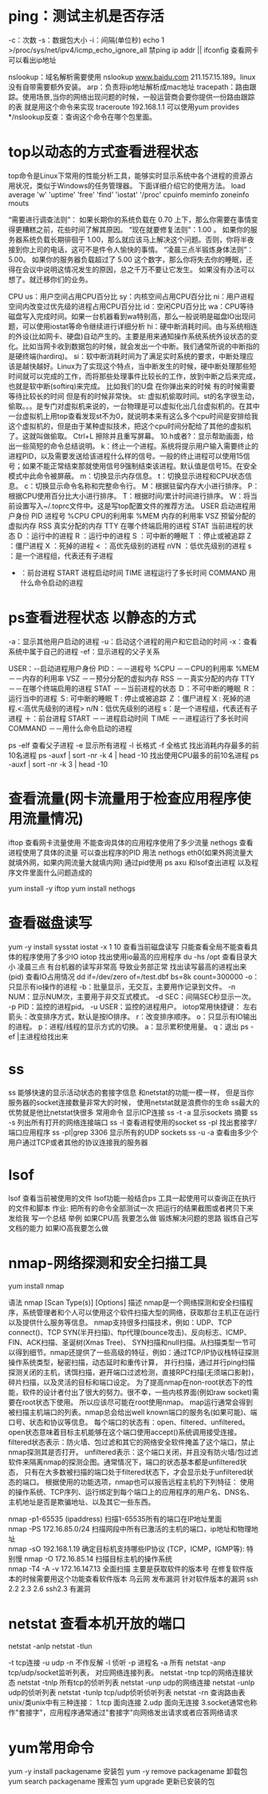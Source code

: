 # ping：测试主机是否存活
-c：次数
-s：数据包大小
-i：间隔(单位秒)
echo 1 >/proc/sys/net/ipv4/icmp_echo_ignore_all 禁ping
ip addr || ifconfig 查看网卡 可以看出ip地址

nslookup：域名解析需要使用 nslookup www.baidu.com 211.157.15.189。linux没有自带需要额外安装。
arp：负责将ip地址解析成mac地址
tracepath：路由跟踪。使用场景,当你的网络出现问题的时候，一般运营商会要你提供一份路由跟踪的表 就是用这个命令来实现 traceroute 192.168.1.1
可以使用yum provides */nslookup反查：查询这个命令在哪个包里面。

# top以动态的方式查看进程状态
top命令是Linux下常用的性能分析工具，能够实时显示系统中各个进程的资源占用状况，类似于Windows的任务管理器。
下面详细介绍它的使用方法。 load average 'w' 'uptime' 'free' 'find' 'iostat' '/proc' cpuinfo meminfo zoneinfo mouts

“需要进行调查法则”： 如果长期你的系统负载在 0.70 上下，那么你需要在事情变得更糟糕之前，花些时间了解其原因。
“现在就要修复法则”：1.00 。 如果你的服务器系统负载长期徘徊于 1.00，那么就应该马上解决这个问题。否则，你将半夜接到你上司的电话，这可不是件令人愉快的事情。
“凌晨三点半锻炼身体法则”：5.00。 如果你的服务器负载超过了 5.00 这个数字，那么你将失去你的睡眠，还得在会议中说明这情况发生的原因，总之千万不要让它发生。
如果没有办法可以想了。就迁移你们的业务。

CPU
us：用户空间占用CPU百分比
sy：内核空间占用CPU百分比
ni：用户进程空间内改变过优先级的进程占用CPU百分比
id：空闲CPU百分比
wa：CPU等待磁盘写入完成时间。如果一台机器看到wa特别高，那么一般说明是磁盘IO出现问题，可以使用iostat等命令继续进行详细分析
hi：硬中断消耗时间。由与系统相连的外设(比如网卡、硬盘)自动产生的。主要是用来通知操作系统系统外设状态的变化。比如当网卡收到数据包的时候，就会发出一个中断。我们通常所说的中断指的是硬终端(hardirq)。
si：软中断消耗时间为了满足实时系统的要求，中断处理应该是越快越好。Linux为了实现这个特点，当中断发生的时候，硬中断处理那些短时间就可以完成的工作，而将那些处理事件比较长的工作，放到中断之后来完成，也就是软中断(softirq)来完成。 比如我们的U盘 在你弹出来的时候 有的时候需要等待比较长的时间 但是有的时候非常快。
st: 虚拟机偷取时间。st的名字很生动，偷取。。。是专门对虚拟机来说的，一台物理是可以虚拟化出几台虚拟机的。在其中一台虚拟机上用top查看发现st不为0，就说明本来有这么多个cpu时间是安排给我这个虚拟机的，但是由于某种虚拟技术，把这个cpu时间分配给了其他的虚拟机了。这就叫做偷取。
Ctrl+L 擦除并且重写屏幕。 10.h或者?：显示帮助画面，给出一些简短的命令总结说明。
k：终止一个进程。系统将提示用户输入需要终止的进程PID，以及需要发送给该进程什么样的信号。一般的终止进程可以使用15信号；如果不能正常结束那就使用信号9强制结束该进程。默认值是信号15。在安全模式中此命令被屏蔽。
m：切换显示内存信息。
t：切换显示进程和CPU状态信息。
c：切换显示命令名称和完整命令行。
M：根据驻留内存大小进行排序。
P：根据CPU使用百分比大小进行排序。
T：根据时间/累计时间进行排序。
W：将当前设置写入~/.toprc文件中。这是写top配置文件的推荐方法。
USER   启动进程用户身份
PID    进程号
%CPU   CPU的利用率
%MEM   内存的利用率
VSZ    预留分配的虚拟内存
RSS    真实分配的内存
TTY    在哪个终端启用的进程
STAT   当前进程的状态
D    ：运行中的进程
R    ：运行中的进程
S    ：可中断的睡眠
T    ：停止或被追踪
Z    ：僵尸进程
X    ：死掉的进程
<    ：高优先级别的进程
nVN  ：低优先级别的进程
s    ：是一个进程组，代表还有子进程
+    ：前台进程
START   进程启动时间
TIME    进程运行了多长时间
COMMAND 用什么命令启动的进程

# ps查看进程状态 以静态的方式
-a：显示其他用户启动的进程
-u：启动这个进程的用户和它启动的时间
-x：查看系统中属于自己的进程
-ef：显示进程的父子关系


USER：--启动进程用户身份
PID：－－进程号
%CPU －－CPU的利用率
%MEM －－内存的利用率
VSZ －－预分分配的虚拟内存
RSS －－真实分配的内存
TTY －－在哪个终端启用的进程
STAT －－当前进程的状态
Ｄ：不可中断的睡眠
Ｒ：运行当中的进程
Ｓ: 可中断的睡眠
T : 停止或被追踪
Ｚ：僵尸进程
X : 死掉的进程.<:高优先级别的进程>
n/N：低优先级别的进程
s：是一个进程组，代表还有子进程
＋：前台进程
START －－进程启动时间
ＴIME －－进程运行了多长时间
COMMAND －－用什么命令启动的进程


ps -elf 查看父子进程
-e 显示所有进程
-l 长格式
-f 全格式 找出消耗内存最多的前10名进程 ps -auxf | sort -nr -k 4 | head -10 找出使用CPU最多的前10名进程 ps -auxf | sort -nr -k 3 | head -10

# 查看流量(网卡流量用于检查应用程序使用流量情况)
iftop 查看网卡流量使用 不能查询具体的应用程序使用了多少流量
nethogs 查看进程使用了具体的流量 可以查出程序的PID 用法 nethogs eth0(如果外网流量大就填外网，如果内网流量大就填内网) 通过pid使用 ps axu 和lsof查出进程 以及程序文件里面什么问题造成的

yum install -y iftop
yum install nethogs

# 查看磁盘读写
yum -y install sysstat
iostat -x 1 10 查看当前磁盘读写 只能查看全局不能查看具体的程序使用了多少IO
iotop 找出使用io最高的应用程序
du -hs /opt 查看目录大小
凌晨三点 有台机器的读写非常高 导致业务部正常 找出读写最高的进程出来 (pid)
查看IO占用情况 dd if=/dev/zero of=/test.dbf bs=8k count=300000 -o：只显示有io操作的进程 -b：批量显示，无交互，主要用作记录到文件。
 -n NUM：显示NUM次，主要用于非交互式模式。 -d SEC：间隔SEC秒显示一次。 -p PID：监控的进程pid。 -u USER：监控的进程用户。
  iotop常用快捷键： 左右箭头：改变排序方式，默认是按IO排序。 r：改变排序顺序。 o：只显示有IO输出的进程。 p：进程/线程的显示方式的切换。 
  a：显示累积使用量。 q：退出 ps -ef |主进程给找出来
  
# ss 
ss 能够快速的显示活动状态的套接字信息 和netstat的功能一模一样， 但是当你服务器的socket连接数量非常大的时候，
使用netstat就是浪费你的生命 ss最大的优势就是他比netstat快很多 常用命令 显示ICP连接 ss -t -a 显示sockets 
摘要 ss -s 列出所有打开的网络连接端口 ss -l 查看进程使用的socket ss -pl 找出套接字/端口应用程序 ss -pl|grep 3306 
显示所有的UDP sockets ss -u -a 查看由多少个用户通过TCP或者其他的协议连接我的服务器

# lsof
lsof 查看当前被使用的文件 lsof功能一般结合ps 工具一起使用可以查询正在执行的文件和脚本
作业: 把所有的命令全部测试一次 把运行的结果截图或者拷贝下来发给我 写一个总结 举例 如果CPU高 我要怎么做 锻炼解决问题的思路 锻炼自己写文档的能力 如果IO高我要怎么做

# nmap-网络探测和安全扫描工具
yum install nmap

语法 nmap [Scan Type(s)] [Options] 
描述 nmap是一个网络探测和安全扫描程序，系统管理者和个人可以使用这个软件扫描大型的网络，获取那台主机正在运行以及提供什么服务等信息。
nmap支持很多扫描技术，例如：UDP、TCP connect()、TCP SYN(半开扫描)、ftp代理(bounce攻击)、反向标志、ICMP、FIN、ACK扫描、圣诞树(Xmas Tree)、
SYN扫描和null扫描。从扫描类型一节可以得到细节。nmap还提供了一些高级的特征，例如：通过TCP/IP协议栈特征探测操作系统类型，秘密扫描，动态延时和重传计算，
并行扫描，通过并行ping扫描探测关闭的主机，诱饵扫描，避开端口过滤检测，直接RPC扫描(无须端口影射)，碎片扫描，以及灵活的目标和端口设定。 
为了提高nmap在non-root状态下的性能，软件的设计者付出了很大的努力。很不幸，一些内核界面(例如raw socket)需要在root状态下使用。
所以应该尽可能在root使用nmap。 map运行通常会得到被扫描主机端口的列表。nmap总会给出well known端口的服务名(如果可能)、端口号、状态和协议等信息。
每个端口的状态有：open、filtered、unfiltered。open状态意味着目标主机能够在这个端口使用accept()系统调用接受连接。
filtered状态表示：防火墙、包过滤和其它的网络安全软件掩盖了这个端口，禁止nmap探测其是否打开。
unfiltered表示：这个端口关闭，并且没有防火墙/包过滤软件来隔离nmap的探测企图。通常情况下，端口的状态基本都是unfiltered状态，
只有在大多数被扫描的端口处于filtered状态下，才会显示处于unfiltered状态的端口。 根据使用的功能选项，nmap也可以报告远程主机的下列特征：
使用的操作系统、TCP序列、运行绑定到每个端口上的应用程序的用户名、DNS名、主机地址是否是欺骗地址、以及其它一些东西。

nmap -p1-65535 (ipaddress) 扫描1-65535所有的端口在IP地址里面  
nmap -PS 172.16.85.0/24 扫描网段中所有已激活的主机的端口，ip地址和物理地址  
nmap -sO 192.168.1.19 确定目标机支持哪些IP协议 (TCP，ICMP，IGMP等):   特别慢
nmap -O 172.16.85.14 扫描目标主机的操作系统  
nmap -T4 -A -v 172.16.147.13   全面扫描   主要是获取软件的版本号   在修复软件版本的时候需要用这个功能查看软件版本
乌云网 发布漏洞 针对软件版本的漏洞 ssh 2.2 2.3 2.6 ssh2.3 有漏洞


# netstat 查看本机开放的端口
netstat -anlp
netstat -tlun

-t tcp连接 -u udp -n 不作反解 -l 侦听 -p 进程名 -a 所有 netstat -anp tcp/udp/socket监听列表，
对应网络连接列表。 netstat -tnp tcp的网络连接状态 netstat -tnlp 
所有tcp的侦听列表 netstat -unp udp的网络连接 netstat -unlp udp的侦听列表 
netstat -tunlp tcp/udp侦听侦听列表 netstat -rn 查询路由表 unix/类unix中有三种连接： 
1.tcp 面向连接 2.udp 面向无连接 3.socket通常也称作"套接字"，应用程序通常通过"套接字"向网络发出请求或者应答网络请求

# yum常用命令
yum -y install packagename  安装包
yum -y remove packagename 卸载包
yum search packagename   搜索包
yum upgrade 更新已安装的包

